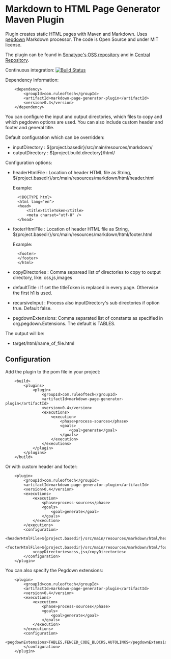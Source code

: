 # Markdown to HTML Page Generator Maven Plugin

Plugin creates static HTML pages with Maven and Markdown. Uses [pegdown](https://github.com/sirthias/pegdown) Markdown processor. The code is Open Source and under MIT license.

The plugin can be found in [Sonatype's OSS repository](https://oss.sonatype.org/content/groups/public/com/ruleoftech/markdown-page-generator-plugin/) and in [Central Repository](http://search.maven.org/).

Continuous integration:
[![Build Status](https://travis-ci.org/walokra/markdown-page-generator-plugin.svg?branch=master)](https://travis-ci.org/walokra/markdown-page-generator-plugin)

Dependency Information:

        <dependency>
            <groupId>com.ruleoftech</groupId>
            <artifactId>markdown-page-generator-plugin</artifactId>
            <version>0.4</version>
        </dependency>

You can configure the input and output directories, which files to copy and which pegdown options are used. You can also include custom header and footer and general title. 

Default configuration which can be overridden:

* inputDirectory : ${project.basedir}/src/main/resources/markdown/
* outputDirectory : ${project.build.directory}/html/

Configuration options:

* headerHtmlFile : Location of header HTML file as String, ${project.basedir}/src/main/resources/markdown/html/header.html
	
	Example:
	
		<!DOCTYPE html>
		<html lang="en">
		<head>
			<title>titleToken</title>
			<meta charset="utf-8" />
		</head>
		
* footerHtmlFile : Location of header HTML file as String, ${project.basedir}/src/main/resources/markdown/html/footer.html
	
	Example:
	
		<footer>
		</footer>
		</html>

* copyDirectories :	Comma separead list of directories to copy to output directory, like: css,js,images
* defaultTitle : If set the titleToken is replaced in every page. Otherwise the first h1 is used.
* recursiveInput : Process also inputDirectory's sub directories if option true. Default false.
* pegdownExtensions: Comma separated list of constants as specified in org.pegdown.Extensions. The default is TABLES.

The output will be:
* target/html/name_of_file.html

## Configuration

Add the plugin to the pom file in your project:
	
		<build>
			<plugins>
				<plugin>
					<groupId>com.ruleoftech</groupId>
					<artifactId>markdown-page-generator-plugin</artifactId>
					<version>0.4</version>
					<executions>
						<execution>
							<phase>process-sources</phase>
							<goals>
								<goal>generate</goal>
							</goals>
						</execution>
					</executions>
				</plugin>
			</plugins>
		</build>

Or with custom header and footer:

		<plugin>
			<groupId>com.ruleoftech</groupId>
			<artifactId>markdown-page-generator-plugin</artifactId>
			<version>0.4</version>
			<executions>
				<execution>
					<phase>process-sources</phase>
					<goals>
						<goal>generate</goal>
					</goals>
				</execution>
			</executions>
			<configuration>
				<headerHtmlFile>${project.basedir}/src/main/resources/markdown/html/header.html</headerHtmlFile>
				<footerHtmlFile>${project.basedir}/src/main/resources/markdown/html/footer.html</footerHtmlFile>
				<copyDirectories>css,js</copyDirectories>
			</configuration>
		</plugin>
		
You can also specify the Pegdown extensions:  

		<plugin>
			<groupId>com.ruleoftech</groupId>
			<artifactId>markdown-page-generator-plugin</artifactId>
			<version>0.4</version>
			<executions>
				<execution>
					<phase>process-sources</phase>
					<goals>
						<goal>generate</goal>
					</goals>
				</execution>
			</executions>
			<configuration>
				<pegdownExtensions>TABLES,FENCED_CODE_BLOCKS,AUTOLINKS</pegdownExtensions>
			</configuration>
		</plugin>
